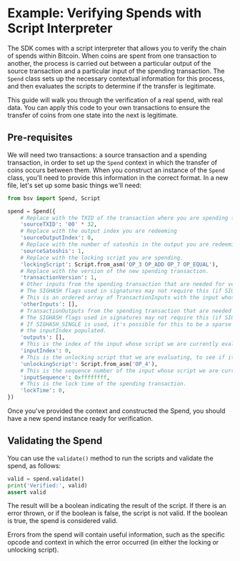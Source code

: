 # Example: Verifying Spends with Script Interpreter

The SDK comes with a script interpreter that allows you to verify the chain of spends within Bitcoin. When coins are spent from one transaction to another, the process is carried out between a particular output of the source transaction and a particular input of the spending transaction. The `Spend` class sets up the necessary contextual information for this process, and then evaluates the scripts to determine if the transfer is legitimate.

This guide will walk you through the verification of a real spend, with real data. You can apply this code to your own transactions to ensure the transfer of coins from one state into the next is legitimate.

## Pre-requisites

We will need two transactions: a source transaction and a spending transaction, in order to set up the `Spend` context in which the transfer of coins occurs between them. When you construct an instance of the `Spend` class, you'll need to provide this information in the correct format. In a new file, let's set up some basic things we'll need:

```python
from bsv import Spend, Script

spend = Spend({
    # Replace with the TXID of the transaction where you are spending from
    'sourceTXID': '00' * 32,
    # Replace with the output index you are redeeming
    'sourceOutputIndex': 0,
    # Replace with the number of satoshis in the output you are redeeming.
    'sourceSatoshis': 1,
    # Replace with the locking script you are spending.
    'lockingScript': Script.from_asm('OP_3 OP_ADD OP_7 OP_EQUAL'),
    # Replace with the version of the new spending transaction.
    'transactionVersion': 1,
    # Other inputs from the spending transaction that are needed for verification.
    # The SIGHASH flags used in signatures may not require this (if SIGHASH_ANYONECANPAY was used).
    # This is an ordered array of TransactionInputs with the input whose script we're currently evaluating missing.
    'otherInputs': [],
    # TransactionOutputs from the spending transaction that are needed for verification.
    # The SIGHASH flags used in signatures may not require this (if SIGHASH_NONE was used).
    # If SIGHASH_SINGLE is used, it's possible for this to be a sparse array, with only the index corresponding to
    # the inputIndex populated.
    'outputs': [],
    # This is the index of the input whose script we are currently evaluating.
    'inputIndex': 0,
    # This is the unlocking script that we are evaluating, to see if it unlocks the source output.
    'unlockingScript': Script.from_asm('OP_4'),
    # This is the sequence number of the input whose script we are currently evaluating.
    'inputSequence': 0xffffffff,
    # This is the lock time of the spending transaction.
    'lockTime': 0,
})

```

Once you've provided the context and constructed the Spend, you should have a new spend instance ready for verification.

## Validating the Spend

You can use the `validate()` method to run the scripts and validate the spend, as follows:

```python
valid = spend.validate()
print('Verified:', valid)
assert valid

```

The result will be a boolean indicating the result of the script. If there is an error thrown, or if the boolean is false, the script is not valid. If the boolean is true, the spend is considered valid.

Errors from the spend will contain useful information, such as the specific opcode and context in which the error occurred (in either the locking or unlocking script).